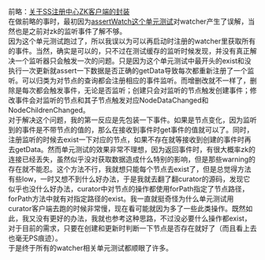   前略：[关于SS注册中心ZK客户端的封装](https://saaavsaaa.github.io/aaa/S_S_ZK_Registry_Center.html)     
  在做前略的事时，最初因为[assertWatch这个单元测试](https://github.com/sharding-sphere/sharding-sphere/blob/dev/sharding-jdbc-orchestration/src/test/java/io/shardingsphere/jdbc/orchestration/reg/newzk/client/zookeeper/UsualClientTest.java)对watcher产生了误解，当然也是之前对zk的监听事件了解不够。     
  因为这个单元测试跑过了，所以我误以为可以再启动时注册的watcher里获取所有的事件。当然，确实是可以的，只不过在测试缓存的监听时候发现，并没有真正解决一个监听器只会触发一次的问题。只是因为这个单元测试中最开头的exist和没执行一次更新就assert一下数据是否正确的getData导致每次都重新注册了一个监听。可以归类为对节点的查询都会注册相应的事件监听。而增删改就不一样了，删除是每次都会触发事件，无论是否监听；创建只会对监听的节点触发创建事件；修改事件会对监听的节点和其子节点触发对应NodeDataChanged和NodeChildrenChanged。     
  对于解决这个问题，我的第一反应是先包装一下事件。如果是节点变化，因为监听到的事件是不带节点的值的，那么在接收到事件时get事件的值就可以了。同时，注册监听的时候去exist一下对应的节点，如果不存在就等接收到创建的事件时再去getData。然而单元测试的效果非常不理想，因为返回事件时，有很大概率zk的连接已经丢失，虽然似乎没对获取数据造成什么特别的影响，但是那些warning的存在就不能忍。这个方法不行，我就想只能每个节点去exist了，但是总觉得方法有些low，一时又想不到什么好办法，于是我就去翻了翻curator的源码，发现它似乎也没什么好办法，curator中对节点的操作都使用forPath指定了节点路径，forPath方法中就有对指定路径的exist。我一直就挺奇怪为什么单元测试用curator客户端去跑的时候非常慢，现在看可能就因为多了一些此类操作。既然如此，我又没有更好的办法，我就也参考这种思路，不过没必要什么操作都exist，对于目前的需求，只要在创建和更新时判断一下节点是否存在就好了（而且看上去也毫无PS痕迹）。     
  于是终于所有的watcher相关单元测试都顺眼了许多。

